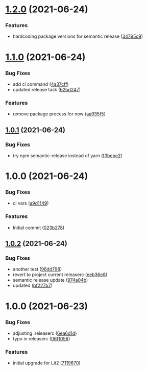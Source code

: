 # [1.2.0](https://gitlab.com/phase2tech/frontend/tooling/outline/compare/v1.1.0...v1.2.0) (2021-06-24)


### Features

* hardcoding package versions for semantic release ([34795c9](https://gitlab.com/phase2tech/frontend/tooling/outline/commit/34795c99dcacfc6af9ac0ab5e11a976dc1ecd96b))

# [1.1.0](https://gitlab.com/phase2tech/frontend/tooling/outline/compare/v1.0.1...v1.1.0) (2021-06-24)


### Bug Fixes

* add ci command ([4a37cff](https://gitlab.com/phase2tech/frontend/tooling/outline/commit/4a37cff4bb50f2bb8f089d1a079d45a7ae4fee06))
* updated release task ([62bd247](https://gitlab.com/phase2tech/frontend/tooling/outline/commit/62bd2478d41c6054c4328809d2aaa63781233087))


### Features

* remove package process for now ([aa935f5](https://gitlab.com/phase2tech/frontend/tooling/outline/commit/aa935f5a9d3472d358ee84f129fd5e7583716de2))

## [1.0.1](https://gitlab.com/phase2tech/frontend/tooling/outline/compare/v1.0.0...v1.0.1) (2021-06-24)


### Bug Fixes

* try npm semantic-release instead of yarn ([f3bebe2](https://gitlab.com/phase2tech/frontend/tooling/outline/commit/f3bebe2ddb1b8593ac5ef9994831fcecc4b55d7c))

# 1.0.0 (2021-06-24)


### Bug Fixes

* ci vars ([a9d1149](https://gitlab.com/phase2tech/frontend/tooling/outline/commit/a9d1149fde6933222c096f138f54a1d4ee8ad4e6))


### Features

* Initial commit ([023b278](https://gitlab.com/phase2tech/frontend/tooling/outline/commit/023b2789268269bcdbfeaa7c9352d9ca582860e7))

## [1.0.2](https://gitlab.com/phase2tech/frontend/tooling/outline/compare/v1.0.1...v1.0.2) (2021-06-24)


### Bug Fixes

* another test ([96dd798](https://gitlab.com/phase2tech/frontend/tooling/outline/commit/96dd7981bbfd0e2801af1ed6410230e3af8ace7d))
* revert to project current releaserc ([eeb36e8](https://gitlab.com/phase2tech/frontend/tooling/outline/commit/eeb36e8feca8aa9067165553ac14a0b79cb60dbe))
* semantic release update ([974a04b](https://gitlab.com/phase2tech/frontend/tooling/outline/commit/974a04ba7c6af82eb5d0a25bc6a3838700c62c31))
* updated ([bf227b7](https://gitlab.com/phase2tech/frontend/tooling/outline/commit/bf227b7d1a903e9393bca1ec9559129f9b7b160b))

# 1.0.0 (2021-06-23)


### Bug Fixes

* adjusting .releaserc ([6ea6d1d](https://gitlab.com/phase2tech/frontend/tooling/outline/commit/6ea6d1df5f575e878a140637ae17ec529c633325))
* typo in releaserc ([06f1056](https://gitlab.com/phase2tech/frontend/tooling/outline/commit/06f10560c16eb2383caec28d62c1bf12e01a3175))


### Features

* initial upgrade for Lit2 ([7119670](https://gitlab.com/phase2tech/frontend/tooling/outline/commit/711967029a78db75ca4e89e1a40f868dbdf6aaf5))
